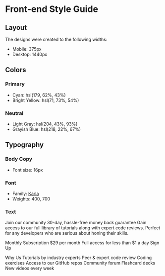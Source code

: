 # Front-end Style Guide

## Layout

The designs were created to the following widths:

- Mobile: 375px
- Desktop: 1440px

## Colors

### Primary

- Cyan: hsl(179, 62%, 43%)
- Bright Yellow: hsl(71, 73%, 54%)

### Neutral

- Light Gray: hsl(204, 43%, 93%)
- Grayish Blue: hsl(218, 22%, 67%)

## Typography

### Body Copy

- Font size: 16px

### Font

- Family: [Karla](https://fonts.google.com/specimen/Karla)
- Weights: 400, 700

### Text

Join our community 30-day, hassle-free money back guarantee Gain access to
our full library of tutorials along with expert code reviews. Perfect for
any developers who are serious about honing their skills. 

Monthly Subscription &dollar;29 per month Full access for less than &dollar;1 a day
Sign Up 

Why Us 
Tutorials by industry experts Peer &amp; expert code review
Coding exercises Access to our GitHub repos Community forum Flashcard decks
New videos every week